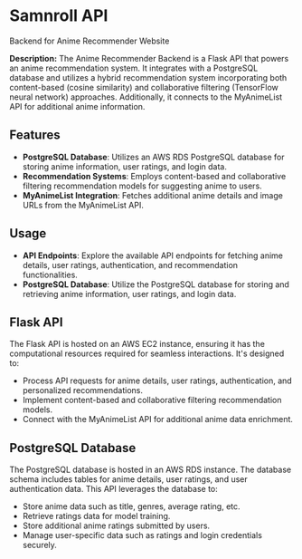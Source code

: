 # Samnroll API
Backend for Anime Recommender Website

**Description:** The Anime Recommender Backend is a Flask API that powers an anime recommendation system. It integrates with a PostgreSQL database and utilizes a hybrid recommendation system incorporating both content-based (cosine similarity) and collaborative filtering (TensorFlow neural network) approaches. Additionally, it connects to the MyAnimeList API for additional anime information.

## Features

- **PostgreSQL Database**: Utilizes an AWS RDS PostgreSQL database for storing anime information, user ratings, and login data.
- **Recommendation Systems**: Employs content-based and collaborative filtering recommendation models for suggesting anime to users.
- **MyAnimeList Integration**: Fetches additional anime details and image URLs from the MyAnimeList API.

## Usage
* **API Endpoints**: Explore the available API endpoints for fetching anime details, user ratings, authentication, and recommendation functionalities.
* **PostgreSQL Database**: Utilize the PostgreSQL database for storing and retrieving anime information, user ratings, and login data.

## Flask API
The Flask API is hosted on an AWS EC2 instance, ensuring it has the computational resources required for seamless interactions. It's designed to:

* Process API requests for anime details, user ratings, authentication, and personalized recommendations.
* Implement content-based and collaborative filtering recommendation models.
* Connect with the MyAnimeList API for additional anime data enrichment.

## PostgreSQL Database
The PostgreSQL database is hosted in an AWS RDS instance. The database schema includes tables for anime details, user ratings, and user authentication data. This API leverages the database to:

* Store anime data such as title, genres, average rating, etc.
* Retrieve ratings data for model training.
* Store additional anime ratings submitted by users.
* Manage user-specific data such as ratings and login credentials securely.